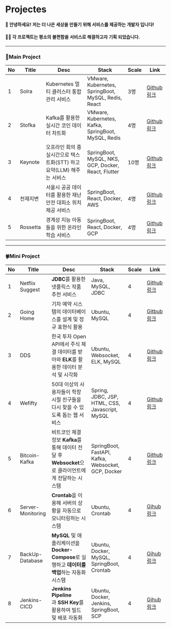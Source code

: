 # Projectes

#### 👋 안녕하세요! 저는 더 나은 세상을 만들기 위해 서비스를 제공하는 개발자 입니다!

#### 🧑‍🏫 각 프로젝트는 평소의 불편함을 서비스로 해결하고자  기획 되었습니다.

--- 
### 🚩Main Project

| No  | Title    | Desc                                         | Stack                                               | Scale | Link                                                           |
| --- | -------- | -------------------------------------------- | --------------------------------------------------- | ----- | -------------------------------------------------------------- |
| 1   | Solra  | Kubernetes 멀티 클러스터 통합 관리 서비스 | VMware, Kubernetes, SpringBoot, MySQL, Redis, React | 3명   | [Github링크](https://github.com/solra-org) |
| 2   | Stofka  | Kafka를 활용한 실시간 코인 데이터 차트화 | VMware, Kubernetes, Kafka, SpringBoot, MySQL, Redis | 4명   | [Github링크](https://github.com/Team-Stofka) |
| 3   | Keynote  | 오프라인 회의 중 실시간으로 텍스트화(STT) 하고 요약(LLM) 해주는 서비스 | SpringBoot, MySQL, NKS, GCP, Docker, React, Flutter | 10명   | [Github링크](https://github.com/onezero-dju/2024-UCD_WEB_SERVER) |
| 4   | 천재지변     | 서울시 공공 데이터를 활용한 재난 안전 대피소 위치 제공 서비스          | SpringBoot, React, Docker, AWS                      | 4명    | [Github링크](https://github.com/SpringCooler/spring_cooler)      |
| 5   | Rossetta | 경계성 지능 아동들을 위한 온라인 학습 서비스                    | SpringBoot, React, Docker, GCP                      | 4명    | [Github링크](https://github.com/EOTAEGYU/24SolChl_Rossetta)      |

---
### 🍀Mini Project

| No  | Title             | Desc                                                               | Stack                                              | Scale | Link                                                                     |
| --- | ----------------- | ------------------------------------------------------------------ | -------------------------------------------------- | ----- | ------------------------------------------------------------------------ |
| 1   | Netflix Suggest   | **JDBC**를 활용한 넷플릭스 작품 추천 서비스                                       | Java, MySQL, JDBC                                  | 4     | [Github링크](https://github.com/NetflixSuggest/NS_BE)                      |
| 2   | Going Home        | 기차 예약 시스템의 데이터베이스를 설계 및 정규 표현식 활용                                  | Ubuntu, MySQL                                      | 4     | [Gitbub 링크](https://github.com/Going-Home-by-Train/Train_Reservation)    |
| 3   | DDS               | 한국 투자 Open API에서 주식 체결 데이터를 받아와 **ELK**를 활용한 데이터 분석 및 시각화          | Ubuntu, Websocket, ELK, MySQL                      | 4     | [Github링크](https://github.com/weAreFoodie/DDS)                           |
| 4   | Wefifty           | 50대 이상의 사용자들이 학창 시절 친구들을 다시 찾을 수 있도록 돕는 웹 서비스                      | Spring, JDBC, JSP, HTML, CSS, Javascript, MySQL    | 4     | [Github링크](https://github.com/weAreFoodie/wefifty)                       |
| 5   | Bitcoin-Kafka     | 비트코인 체결 정보 **Kafka**를 통해 데이터 전달 후 **Websocket**으로 클라이언트에게 전달하는 시스템 | SpringBoot, FastAPI, Kafka, Websocket, GCP, Docker | 4     | [Github링크](https://github.com/weAreFoodie/KAFKA-DEMO?tab=readme-ov-file) |
| 6   | Server-Monitoring | **Crontab**을 이용해 서버의 상황을 자동으로 모니터링하는 시스템                           | Ubuntu, Crontab                                    | 4     | [Gihub링크](https://github.com/Kerning-City/Server-Monitoring)             |
| 7   | BackUp-Database   | **MySQL** 및 애플리케이션을 **Docker-Compose**로 실행하고 **데이터를 백업**하는 자동화 시스템 | Ubuntu, Docker, MySQL, SpringBoot, Crontab         | 4     | [Gihub링크](https://github.com/Kerning-City/backup-docker)                 |
| 8   | Jenkins-CICD      | **Jenkins Pipeline**과 **SSH Key**를 활용하여 빌드 및 배포 자동화                | Ubuntu, Docker, Jenkins, SpringBoot, SCP           | 4     | [Gihub링크](https://github.com/Kerning-City/CICD_jenkins)                  |
